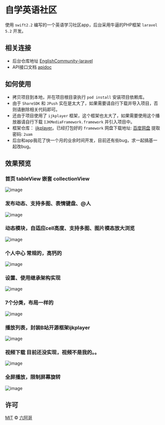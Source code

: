 # 自学英语社区

使用 `swift2.2` 编写的一个英语学习社区app，后台采用牛逼的PHP框架 `laravel 5.2` 开发。

## 相关连接

- 后台仓库地址 [EnglishCommunity-laravel](https://github.com/6ag/EnglishCommunity-laravel) 
- API接口文档 [apidoc](http://english.6ag.cn/apidoc/) 

## 如何使用

- 拷贝项目到本地，并在项目根目录执行 `pod install` 安装项目依赖库。
- 由于 `ShareSDK` 和 `JPush` 实在是太大了，如果需要请自行下载并导入项目，否则请删除相关代码即可。 
- 还由于项目使用了 `ijkplayer` 框架，这个框架也太大了，如果需要使用这个播放器请自行下载 `IJKMediaFramework.framework` 并引入项目中。
- 框架仓库： [ijkplayer](https://github.com/Bilibili/ijkplayer)。已经打包好的 `framework` 网盘下载地址: [百度网盘](https://pan.baidu.com/s/1jInVYke) 提取密码: `2uam`
- 后台和app我花了快一个月的业余时间开发，目前还有些bug，求一起搞基一起改bug。

## 效果预览

### 首页 tableView 嵌套 collectionView

![image](https://github.com/6ag/EnglishCommunity-swift/blob/master/Show/home.PNG)

### 发布动态、支持多图、表情键盘、@人

![image](https://github.com/6ag/EnglishCommunity-swift/blob/master/Show/publish.PNG)

### 动态模块，自适应cell高度、支持多图、图片模态放大浏览

![image](https://github.com/6ag/EnglishCommunity-swift/blob/master/Show/tweet.PNG)

### 个人中心 常规的，高钙的

![image](https://github.com/6ag/EnglishCommunity-swift/blob/master/Show/profile.PNG)

### 设置、使用继承架构实现

![image](https://github.com/6ag/EnglishCommunity-swift/blob/master/Show/setting.PNG)

### 7个分类，布局一样的

![image](https://github.com/6ag/EnglishCommunity-swift/blob/master/Show/category.PNG)

### 播放列表，封装B站开源框架ijkplayer

![image](https://github.com/6ag/EnglishCommunity-swift/blob/master/Show/playlist.PNG)

### 视频下载 目前还没实现，视频不是我的。。

![image](https://github.com/6ag/EnglishCommunity-swift/blob/master/Show/download.PNG)

### 全屏播放，限制屏幕旋转

![image](https://github.com/6ag/EnglishCommunity-swift/blob/master/Show/fullscreen.PNG)

## 许可

[MIT](http://opensource.org/licenses/MIT) © [六阿哥](https://github.com/6ag)


